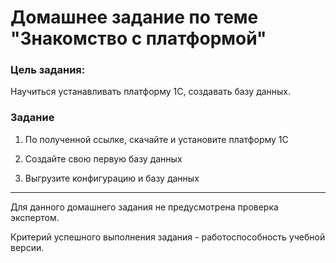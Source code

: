 # Домашнее задание по теме "Знакомство с платформой"


### Цель задания:
Научиться устанавливать платформу 1С, создавать базу данных.


### Задание

1. По полученной ссылке, скачайте и установите платформу 1С

2. Создайте свою первую базу данных

3. Выгрузите конфигурацию и базу данных

----------

Для данного домашнего задания не предусмотрена проверка экспертом.

Критерий успешного выполнения задания - работоспособность учебной версии.


